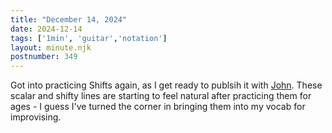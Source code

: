 ```yaml
---
title: "December 14, 2024"
date: 2024-12-14
tags: ['1min', 'guitar','notation']
layout: minute.njk
postnumber: 349
---
```

Got into practicing Shifts again, as I get ready to publsih it with [John](https://stropes.com/benmcallister). These scalar and shifty lines are starting to feel natural after practicing them for ages - I guess I've turned the corner in bringing them into my vocab for improvising. 